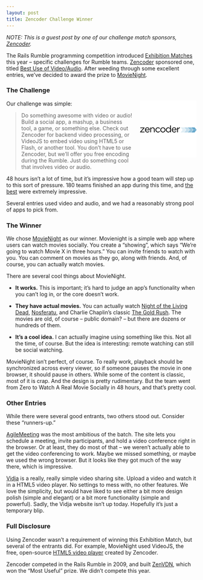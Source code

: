 ```yaml
---
layout: post
title: Zencoder Challenge Winner
---
```


_NOTE: This is a guest post by one of our challenge match sponsors, <a href="http://zencoder.com">Zencoder</a>._

The Rails Rumble programming competition introduced <a href="http://blog.railsrumble.com/challenges">Exhibition Matches</a> this year &#8211; specific challenges for Rumble teams. <a href="http://zencoder.com">Zencoder</a> sponsored one, titled <a href="http://blog.railsrumble.com/challenges/video">Best Use of Video/Audio</a>. After weeding through some excellent entries, we&#8217;ve decided to award the prize to <a href="http://movienight.r10.railsrumble.com/">MovieNight</a>.

### The Challenge

<img src="/images/2010/11/zencoder_150.png" alt="Zencoder" style="float: right; margin: 0 0 10px 20px;"/>

Our challenge was simple:

<blockquote>Do something awesome with video or audio! Build a social app, a mashup, a business tool, a game, or something else. Check out Zencoder for backend video processing, or VideoJS to embed video using HTML5 or Flash, or another tool. You don’t have to use Zencoder, but we’ll offer you free encoding during the Rumble. Just do something cool that involves video or audio.</blockquote>

48 hours isn&#8217;t a lot of time, but it&#8217;s impressive how a good team will step up to this sort of pressure. 180 teams finished an app during this time, and [the best](http://blog.railsrumble.com/blog/2010/10/23/its-over) were extremely impressive.

Several entries used video and audio, and we had a reasonably strong pool of apps to pick from.

### The Winner

We chose [MovieNight](http://movienight.r10.railsrumble.com/) as our winner. Movienight is a simple web app where users can watch movies socially. You create a &#8220;showing&#8221;, which says &#8220;We&#8217;re going to watch Movie X in three hours.&#8221; You can invite friends to watch with you. You can comment on movies as they go, along with friends. And, of course, you can actually watch movies.

There are several cool things about MovieNight.

* **It works.** This is important; it&#8217;s hard to judge an app&#8217;s functionality when you can&#8217;t log in, or the core doesn&#8217;t work.

* **They have actual movies.** You can actually watch [Night of the Living Dead](http://movienight.r10.railsrumble.com/auditorium/night-of-the-living-dead), [Nosferatu](http://movienight.r10.railsrumble.com/auditorium/nosferatu), and Charlie Chaplin&#8217;s classic [The Gold Rush](http://movienight.r10.railsrumble.com/auditorium/the-gold-rush). The movies are old, of course &#8211; public domain? &#8211; but there are dozens or hundreds of them.

* **It&#8217;s a cool idea.** I can actually imagine using something like this. Not all the time, of course. But the idea is interesting: remote watching can still be social watching.

MovieNight isn&#8217;t perfect, of course. To really work, playback should be synchronized across every viewer, so if someone pauses the movie in one browser, it should pause in others. While some of the content is classic, most of it is crap. And the design is pretty rudimentary. But the team went from Zero to Watch A Real Movie Socially in 48 hours, and that&#8217;s pretty cool.

### Other Entries

While there were several good entrants, two others stood out. Consider these &#8220;runners-up.&#8221;

[AgileMeeting](http://agilemeeting.com) was the most ambitious of the batch. The site lets you schedule a meeting, invite participants, and hold a video conference right in the browser. Or at least, they do most of that &#8211; we weren&#8217;t actually able to get the video conferencing to work. Maybe we missed something, or maybe we used the wrong browser. But it looks like they got much of the way there, which is impressive.

[Vidja](http://thevidja.com) is a really, really simple video sharing site. Upload a video and watch it in a HTML5 video player. No settings to mess with, no other features. We love the simplicity, but would have liked to see either a bit more design polish (simple and elegant) or a bit more functionality (simple and powerful). Sadly, the Vidja website isn&#8217;t up today. Hopefully it&#8217;s just a temporary blip.

### Full Disclosure

Using Zencoder wasn&#8217;t a requirement of winning this Exhibition Match, but several of the entrants did. For example, MovieNight used VideoJS, the free, open-source [HTML5 video player](http://videojs.com) created by Zencoder.

Zencoder competed in the Rails Rumble in 2009, and built [ZenVDN](http://r09.railsrumble.com/teams/zencoder), which won the &#8220;Most Useful&#8221; prize. We didn&#8217;t compete this year.
